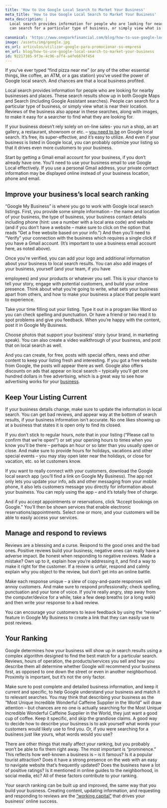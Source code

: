 ```yaml
---
title: 'How to Use Google Local Search to Market Your Business'
meta_title: 'How to Use Google Local Search to Market Your Business'
meta_description: |
  Local search provides information for people who are looking for nearby businesses and places. People
  can search for a particular type of business, or simply view what is near their location.
  
canonical: 'https://www.oneparkfinancial.com/blog/how-to-use-google-local-search-to-market-your-business'
image: /assets/img/google.jpg
es_url: articulos/utilizar-google-para-promocionar-su-empresa
en_url: blog/how-to-use-google-local-search-to-market-your-business
id: 92217105-9f3e-4c96-a7f4-a4fe6674f454
---
```

If you’ve ever typed “find pizza near me” (or any of the other essential things, like coffee, an ATM, or a
gas station) you’ve used the power of Google local search. And chances are that a local business
profited.

Local search provides information for people who are looking for nearby businesses and places. These
search results show up in both Google Maps and Search (including Google Assistant searches). People
can search for a particular type of business, or simply view what is near their location. Reviews of the
business also appear in these searches, along with images, to make it easy for a searcher to find what
they are looking for.

If your business doesn’t rely solely on on-line sales- you run a shop, an art gallery, a restaurant,
showroom or etc. – [you need to be](https://www.oneparkfinancial.com/blog/marketing-mistakes-to-avoid) on Google local search. It’s free, its super-effective, and it’s easy to
utilize. And even if your business is listed in Google local, you can probably optimize your listing so that
it drives even more customers to your business.

Start by getting a Gmail email account for your business, if you don’t already have one. You’ll need to
use your business email to use Google Local effectively. If you use a personal Gmail address, your private
contact information may be displayed online instead of your business location, phone and email.

## Improve your business’s local search ranking

“Google My Business” is where you go to work with Google local search listings. First, you provide some
simple information – the name and location of your business, the type of business, your business
contact details including phone (hint: use a number with a local area code) and website (and if you don’t
have a website – make sure to click on the option that reads “Get a free website based on your info.”)
And then you’ll need to “Verify” your connection with the business which requires a single click if you
have a Gmail account. (It’s important to use a business email account here, as noted above).

Once you’re verified, you can add your logo and additional information about your business to local
search results. You can also add images of your business, yourself (and your team, if you have

employees) and your products or whatever you sell. This is your chance to tell your story, engage with
potential customers, and build your online presence. Think about what you’re going to write, what sets
your business apart from others, and how to make your business a place that people want to
experience.

Take your time filling out your listing. Type it out in a program like Word so you can check spelling and
punctuation. Or have a friend or two read it to spot problems and give you feedback. When you’re
happy with the content, post it in Google My Business.

Choose photos that support your business’ story (your brand, in marketing speak). You can also create a
video walkthrough of your business, and post that on local search as well.

And you can create, for free, posts with special offers, news and other content to keep your listing fresh
and interesting. If you got a free website from Google, the posts will appear there as well.
Google also offers discounts on ads that appear on local search – typically you’ll get one hundred dollars
in free advertising, which is a great way to see how advertising works for your [business](https://www.oneparkfinancial.com/).

## Keep Your Listing Current

If your business details change, make sure to update the information in local search. You can get bad
reviews, and appear way at the bottom of search results, if your business information isn’t accurate. No
one likes showing up at a business that states it is open only to find its closed.

If you don’t stick to regular hours, note that in your listing (“Please call to confirm that we’re open!”) or
set your opening hours to times when you know you’ll be there – perhaps an hour or so later than you
usually open or close. And make sure to provide hours for holidays, vacations and other special events –
you may stay open later near the holidays, or close for vacation, etc. so let customers know.

If you want to really connect with your customers, download the Google local search app (you’ll find a
link on Google My Business). The app not only lets you update your info, ads and other messaging from
your mobile phone, it also lets customers message you directly for information about your business. You
can reply using the app – and it’s totally free of charge.

And if you accept appointments or reservations, click “Accept bookings on Google.” You’ll then be
shown services that enable electronic reservations/appointments. Select one or more, and your
customers will be able to easily access your services.

## Manage and respond to reviews

Reviews are a blessing and a curse. Respond to the good ones and the bad ones. Positive reviews build
your business; negative ones can really have a adverse impact. Be honest when responding to negative
reviews. Made a mistake? Own up to it, explain how you’re addressing it, and find a way to make it right
for the customer. If a review is unfair, respond and calmly explain why you object to the review, but
don’t get into an online battle.

Make each response unique – a slew of copy-and-paste responses will annoy customers. And make sure
to respond professionally; check spelling, punctuation and your tone of voice. If you’re really angry, step
away from the computer/device for a while, take a few deep breaths (or a long walk) and then write
your response to a bad review.

You can encourage your customers to leave feedback by using the “review” feature in Google My
Business to create a link that they can easily use to post reviews.

## Your Ranking

Google determines how your business will show up in search results using a complex algorithm designed
to find the best match for a particular search. Reviews, hours of operation, the products/services you
sell and how you describe them all determine whether Google will recommend your business first, as
opposed to one down the street or even in another neighborhood. Proximity is important, but it’s not
the only factor.

Make sure to post complete and detailed business information, and keep it current and specific, to help
Google understand your business and match it to relevant searches. You may think that describing your
business as the “Most Unique Incredible Wonderful Caffeine Supplier in the World” will draw attention –
but chances are no one is actually searching for the Most Unique Incredible Wonderful Caffeine Supplier
in the World, they just want a good cup of coffee. Keep it specific, and skip the grandiose claims. A good
way to decide how to describe your business is to ask yourself what words your customers would likely
use to find you. Or, if you were searching for a business just like yours, what words would you use?

There are other things that really affect your ranking, but you probably won’t be able to fix them right
away. The most important is “prominence.” This reflects how well-known a business is – is it famous? Is
it a popular tourist attraction? Does it have a strong presence on the web with an easy to navigate
website that’s frequently updated? Does the business have a lot of positive ratings? Is it mentioned in
online guides to the neighborhood, in social media, etc? All of these factors contribute to your ranking.

Your search ranking can be built up and improved, the same way that you build your business. Creating
content, updating information, and requesting and responding to reviews are the [“working capital”](https://www.oneparkfinancial.com/pre-qualification) that
drives your business’ online success.